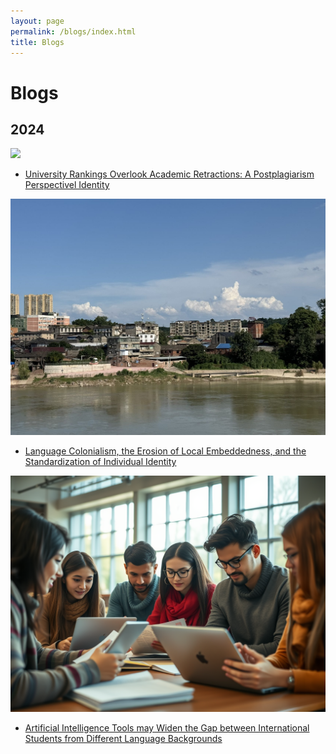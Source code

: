 ```yaml
---
layout: page
permalink: /blogs/index.html
title: Blogs
---
```


# Blogs

## 2024

<div>
<img src="/blogs/20241213figure/Figure 6.jpg">
</div>

- [University Rankings Overlook Academic Retractions: A Postplagiarism Perspectivel Identity](https://www.tanggengyan.com/blogs/20241213)

<div>
<img src="/blogs/20241124(1).jpg">
</div>

- [Language Colonialism, the Erosion of Local Embeddedness, and the Standardization of Individual Identity](https://www.tanggengyan.com/blogs/20241124)

<div>
<img src="/blogs/20241123.png">
</div>

- [Artificial Intelligence Tools may Widen the Gap between International Students from Different Language Backgrounds](https://www.tanggengyan.com/blogs/20241123)
